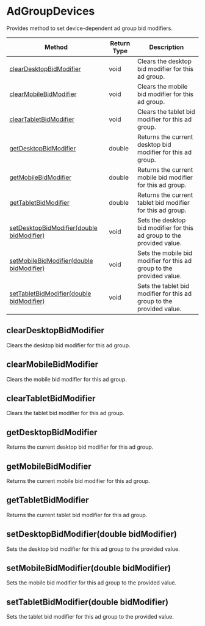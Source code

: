 # AdGroupDevices
Provides method to set device-dependent ad group bid modifiers.

|Method|Return Type|Description|
|-|-|-
[clearDesktopBidModifier]('#cleardesktopbidmodifier')|void|Clears the desktop bid modifier for this ad group.<br />
[clearMobileBidModifier]('#clearmobilebidmodifier')|void|Clears the mobile bid modifier for this ad group.<br />
[clearTabletBidModifier]('#cleartabletbidmodifier')|void|Clears the tablet bid modifier for this ad group.<br />
[getDesktopBidModifier]('#getdesktopbidmodifier')|double|Returns the current desktop bid modifier for this ad group.<br />
[getMobileBidModifier]('#getmobilebidmodifier')|double|Returns the current mobile bid modifier for this ad group.<br />
[getTabletBidModifier]('#gettabletbidmodifier')|double|Returns the current tablet bid modifier for this ad group.<br />
[setDesktopBidModifier(double bidModifier)]('#setdesktopbidmodifier~double-bidmodifier~')|void|Sets the desktop bid modifier for this ad group to the provided value.<br />
[setMobileBidModifier(double bidModifier)]('#setmobilebidmodifier~double-bidmodifier~')|void|Sets the mobile bid modifier for this ad group to the provided value.<br />
[setTabletBidModifier(double bidModifier)]('#settabletbidmodifier~double-bidmodifier~')|void|Sets the tablet bid modifier for this ad group to the provided value.<br />

## <a name="cleardesktopbidmodifier"></a>clearDesktopBidModifier
Clears the desktop bid modifier for this ad group.


## <a name="clearmobilebidmodifier"></a>clearMobileBidModifier
Clears the mobile bid modifier for this ad group.


## <a name="cleartabletbidmodifier"></a>clearTabletBidModifier
Clears the tablet bid modifier for this ad group.


## <a name="getdesktopbidmodifier"></a>getDesktopBidModifier
Returns the current desktop bid modifier for this ad group.


## <a name="getmobilebidmodifier"></a>getMobileBidModifier
Returns the current mobile bid modifier for this ad group.


## <a name="gettabletbidmodifier"></a>getTabletBidModifier
Returns the current tablet bid modifier for this ad group.


## <a name="setdesktopbidmodifier~double-bidmodifier~"></a>setDesktopBidModifier(double bidModifier)
Sets the desktop bid modifier for this ad group to the provided value.


## <a name="setmobilebidmodifier~double-bidmodifier~"></a>setMobileBidModifier(double bidModifier)
Sets the mobile bid modifier for this ad group to the provided value.


## <a name="settabletbidmodifier~double-bidmodifier~"></a>setTabletBidModifier(double bidModifier)
Sets the tablet bid modifier for this ad group to the provided value.


